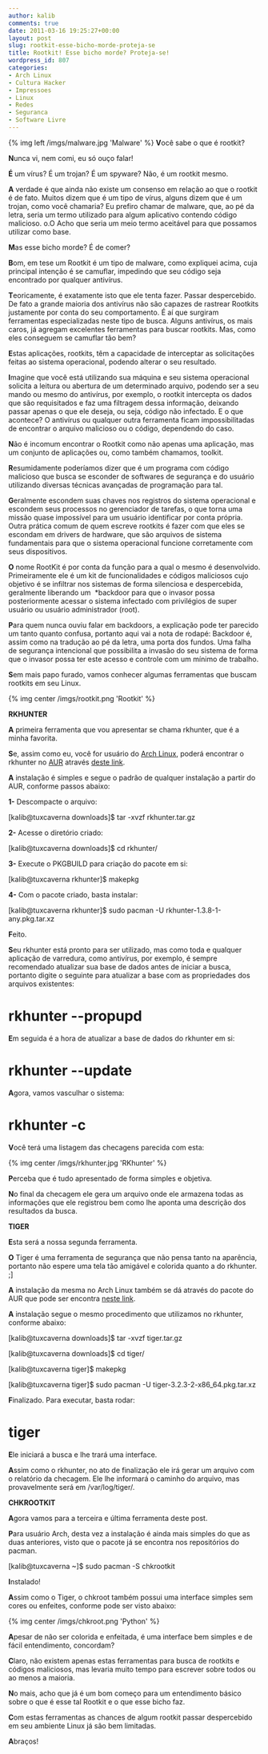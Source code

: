 ```yaml
---
author: kalib
comments: true
date: 2011-03-16 19:25:27+00:00
layout: post
slug: rootkit-esse-bicho-morde-proteja-se
title: Rootkit! Esse bicho morde? Proteja-se!
wordpress_id: 807
categories:
- Arch Linux
- Cultura Hacker
- Impressoes
- Linux
- Redes
- Seguranca
- Software Livre
---
```

{% img left /imgs/malware.jpg 'Malware' %}
**V**ocê sabe o que é rootkit?

**N**unca vi, nem comi, eu só ouço falar!

**É** um vírus? É um trojan? É um spyware? Não, é um rootkit mesmo.

**A** verdade é que ainda não existe um consenso em relação ao que o rootkit é de fato. Muitos dizem que é um tipo de vírus, alguns dizem que é um trojan, como você chamaria? Eu prefiro chamar de malware, que, ao pé da letra, seria um termo utilizado para algum aplicativo contendo código malicioso. o.O Acho que seria um meio termo aceitável para que possamos utilizar como base.

**M**as esse bicho morde? É de comer?

**B**om, em tese um Rootkit é um tipo de malware, como expliquei acima, cuja principal intenção é se camuflar, impedindo que seu código seja encontrado por qualquer antivírus.

**T**eoricamente, é exatamente isto que ele tenta fazer. Passar despercebido. De fato a grande maioria dos antivírus não são capazes de rastrear Rootkits justamente por conta do seu comportamento. É aí que surgiram ferramentas especializadas neste tipo de busca. Alguns antivírus, os mais caros, já agregam excelentes ferramentas para buscar rootkits. Mas, como eles conseguem se camuflar tão bem?

**E**stas aplicações, rootkits, têm a capacidade de interceptar as solicitações feitas ao sistema operacional, podendo alterar o seu resultado.

**I**magine que você está utilizando sua máquina e seu sistema operacional solicita a leitura ou abertura de um determinado arquivo, podendo ser a seu mando ou mesmo do antivírus, por exemplo, o rootkit intercepta os dados que são requisitados e faz uma filtragem dessa informação, deixando passar apenas o que ele deseja, ou seja, código não infectado. E o que acontece? O antivírus ou qualquer outra ferramenta ficam impossibilitadas de encontrar o arquivo malicioso ou o código, dependendo do caso.

**N**ão é incomum encontrar o Rootkit como não apenas uma aplicação, mas um conjunto de aplicações ou, como também chamamos, toolkit.

**R**esumidamente poderíamos dizer que é um programa com código malicioso que busca se esconder de softwares de segurança e do usuário utilizando diversas técnicas avançadas de programação para tal.

**G**eralmente escondem suas chaves nos registros do sistema operacional e escondem seus processos no gerenciador de tarefas, o que torna uma missão quase impossível para um usuário identificar por conta própria. Outra prática comum de quem escreve rootkits é fazer com que eles se escondam em drivers de hardware, que são arquivos de sistema fundamentais para que o sistema operacional funcione corretamente com seus dispositivos.

**O** nome RootKit é por conta da função para a qual o mesmo é desenvolvido. Primeiramente ele é um kit de funcionalidades e códigos maliciosos cujo objetivo é se infiltrar nos sistemas de forma silenciosa e despercebida, geralmente liberando um  *backdoor para que o invasor possa posteriormente acessar o sistema infectado com privilégios de super usuário ou usuário administrador (root).

**P**ara quem nunca ouviu falar em backdoors, a explicação pode ter parecido um tanto quanto confusa, portanto aqui vai a nota de rodapé: Backdoor é, assim como na tradução ao pé da letra, uma porta dos fundos. Uma falha de segurança intencional que possibilita a invasão do seu sistema de forma que o invasor possa ter este acesso e controle com um mínimo de trabalho.

**S**em mais papo furado, vamos conhecer algumas ferramentas que buscam rootkits em seu Linux.


{% img center /imgs/rootkit.png 'Rootkit' %}


**RKHUNTER**

**A** primeira ferramenta que vou apresentar se chama rkhunter, que é a minha favorita.

**S**e, assim como eu, você for usuário do [Arch Linux](https://archlinux.org), poderá encontrar o rkhunter no [AUR](https://aur.archlinux.org) através [deste link](https://aur.archlinux.org/packages.php?ID=25940).

**A** instalação é simples e segue o padrão de qualquer instalação a partir do AUR, conforme passos abaixo:

**1-** Descompacte o arquivo:

[kalib@tuxcaverna downloads]$ tar -xvzf rkhunter.tar.gz

**2-** Acesse o diretório criado:

[kalib@tuxcaverna downloads]$ cd rkhunter/

**3-** Execute o PKGBUILD para criação do pacote em si:

[kalib@tuxcaverna rkhunter]$ makepkg

**4-** Com o pacote criado, basta instalar:

[kalib@tuxcaverna rkhunter]$ sudo pacman -U rkhunter-1.3.8-1-any.pkg.tar.xz

**F**eito.

**S**eu rkhunter está pronto para ser utilizado, mas como toda e qualquer aplicação de varredura, como antivírus, por exemplo, é sempre recomendado atualizar sua base de dados antes de iniciar a busca, portanto digite o seguinte para atualizar a base com as propriedades dos arquivos existentes:

# rkhunter --propupd

**E**m seguida é a hora de atualizar a base de dados do rkhunter em si:

# rkhunter --update

**A**gora, vamos vasculhar o sistema:

# rkhunter -c

**V**ocê terá uma listagem das checagens parecida com esta:


{% img center /imgs/rkhunter.jpg 'RKhunter' %}


**P**erceba que é tudo apresentado de forma simples e objetiva.

**N**o final da checagem ele gera um arquivo onde ele armazena todas as informações que ele registrou bem como lhe aponta uma descrição dos resultados da busca.



**TIGER**

**E**sta será a nossa segunda ferramenta.

**O** Tiger é uma ferramenta de segurança que não pensa tanto na aparência, portanto não espere uma tela tão amigável e colorida quanto a do rkhunter. ;]

**A** instalação da mesma no Arch Linux também se dá através do pacote do AUR que pode ser encontra [neste link](https://aur.archlinux.org/packages.php?ID=1573).

**A** instalação segue o mesmo procedimento que utilizamos no rkhunter, conforme abaixo:

[kalib@tuxcaverna downloads]$ tar -xvzf tiger.tar.gz

[kalib@tuxcaverna downloads]$ cd tiger/

[kalib@tuxcaverna tiger]$ makepkg

[kalib@tuxcaverna tiger]$ sudo pacman -U tiger-3.2.3-2-x86_64.pkg.tar.xz

**F**inalizado. Para executar, basta rodar:

# tiger

**E**le iniciará a busca e lhe trará uma interface.


**A**ssim como o rkhunter, no ato de finalização ele irá gerar um arquivo com o relatório da checagem. Ele lhe informará o caminho do arquivo, mas provavelmente será em /var/log/tiger/.



**CHKROOTKIT**

**A**gora vamos para a terceira e última ferramenta deste post.

**P**ara usuário Arch, desta vez a instalação é ainda mais simples do que as duas anteriores, visto que o pacote já se encontra nos repositórios do pacman.

[kalib@tuxcaverna ~]$ sudo pacman -S chkrootkit

**I**nstalado!

**A**ssim como o Tiger, o chkroot também possui uma interface simples sem cores ou enfeites, conforme pode ser visto abaixo:

{% img center /imgs/chkroot.png 'Python' %}

**A**pesar de não ser colorida e enfeitada, é uma interface bem simples e de fácil entendimento, concordam?

**C**laro, não existem apenas estas ferramentas para busca de rootkits e códigos maliciosos, mas levaria muito tempo para escrever sobre todos ou ao menos a maioria.

**N**o mais, acho que já é um bom começo para um entendimento básico sobre o que é esse tal Rootkit e o que esse bicho faz.

**C**om estas ferramentas as chances de algum rootkit passar despercebido em seu ambiente Linux já são bem limitadas.

**A**braços!